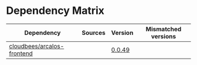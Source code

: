 # Dependency Matrix

Dependency | Sources | Version | Mismatched versions
---------- | ------- | ------- | -------------------
[cloudbees/arcalos-frontend](https://github.com/cloudbees/arcalos-frontend) |  | [0.0.49]() | 
